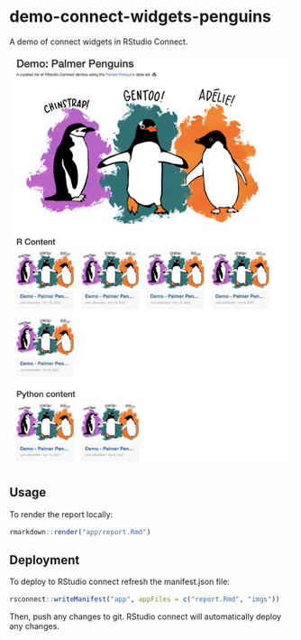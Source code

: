# demo-connect-widgets-penguins

A demo of connect widgets in RStudio Connect.

![](app/imgs/screenshot.png)

## Usage

To render the report locally:

```r
rmarkdown::render("app/report.Rmd")
```

## Deployment

To deploy to RStudio connect refresh the manifest.json file:

```r
rsconnect::writeManifest("app", appFiles = c("report.Rmd", "imgs"))
```

Then, push any changes to git. RStudio connect will automatically deploy any changes.
